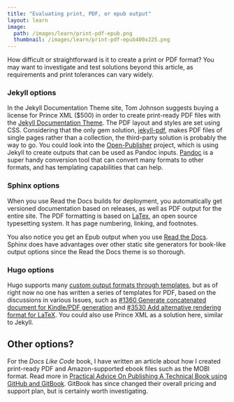 ```yaml
---
title: "Evaluating print, PDF, or epub output"
layout: learn
image:
  path: /images/learn/print-pdf-epub.png
  thumbnail: /images/learn/print-pdf-epub400x225.png
---
```


How difficult or straightforward is it to create a print or PDF format? You may want to investigate and test solutions beyond this article, as requirements and print tolerances can vary widely.

### Jekyll options

In the Jekyll Documentation Theme site, Tom Johnson suggests buying a license for Prince XML ($500) in order to create print-ready PDF files with the [Jekyll Documentation Theme](https://idratherbewriting.com/documentation-theme-jekyll/). The PDF layout and styles are set using CSS. Considering that the only gem solution, [jekyll-pdf](https://github.com/abeMedia/jekyll-pdf), makes PDF files of single pages rather than a collection, the third-party solution is probably the way to go. You could look into the [Open-Publisher](https://github.com/chrisanthropic/Open-Publisher) project, which is using Jekyll to create outputs that can be used as Pandoc inputs. [Pandoc](https://pandoc.org/) is a super handy conversion tool that can convert many formats to other formats, and has templating capabilities that can help.

### Sphinx options

When you use Read the Docs builds for deployment, you automatically get versioned documentation based on releases, as well as PDF output for the entire site. The PDF formatting is based on [LaTex](https://www.latex-project.org/), an open source typesetting system. It has page numbering, linking, and footnotes.

You also notice you get an Epub output when you use [Read the Docs](https://readthedocs.org/). Sphinx does have advantages over other static site generators for book-like output options since the Read the Docs theme is so thorough.

### Hugo options

Hugo supports many [custom output formats through templates](https://gohugo.io/templates/output-formats/), but as of right now no one has written a series of templates for PDF, based on the discussions in various Issues, such as [#1360 Generate concatenated document for Kindle/PDF generation](https://github.com/gohugoio/hugo/issues/1360) and [#3530 Add alternative rendering format for LaTeX](https://github.com/gohugoio/hugo/issues/3530). You could also use Prince XML as a solution here, similar to Jekyll.

## Other options?

For the _Docs Like Code_ book, I have written an article about how I created print-ready PDF and Amazon-supported ebook files such as the MOBI format. Read more in [Practical Advice On Publishing A Technical Book using GitHub and GitBook](https://www.docslikecode.com/articles/practical-advice/). GitBook has since changed their overall pricing and support plan, but is certainly worth investigating.
